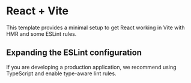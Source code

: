# React + Vite

This template provides a minimal setup to get React working in Vite with HMR and some ESLint rules.




## Expanding the ESLint configuration

If you are developing a production application, we recommend using TypeScript and enable type-aware lint rules.
